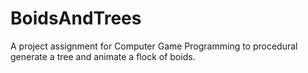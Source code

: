 # BoidsAndTrees
A project assignment for Computer Game Programming to procedural generate a tree and animate a flock of boids.
